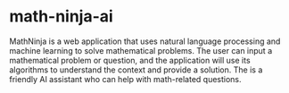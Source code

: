 # math-ninja-ai
MathNinja is a web application that uses natural language processing and machine learning to solve mathematical problems. The user can input a mathematical problem or question, and the application will use its algorithms to understand the context and provide a solution. The is a friendly AI assistant who can help with math-related questions.
